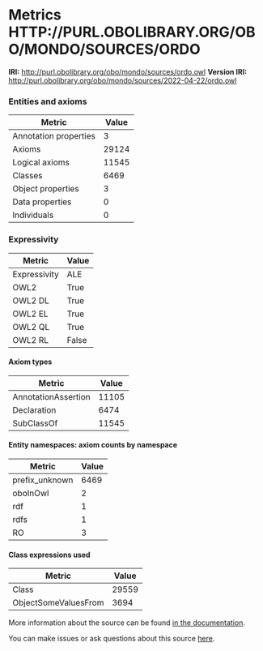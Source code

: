 # Metrics HTTP://PURL.OBOLIBRARY.ORG/OBO/MONDO/SOURCES/ORDO

**IRI:** http://purl.obolibrary.org/obo/mondo/sources/ordo.owl
**Version IRI:** http://purl.obolibrary.org/obo/mondo/sources/2022-04-22/ordo.owl

### Entities and axioms

| Metric | Value |
| ------ | ----- |
| Annotation properties | 3 |
| Axioms | 29124 |
| Logical axioms | 11545 |
| Classes | 6469 |
| Object properties | 3 |
| Data properties | 0 |
| Individuals | 0 |


### Expressivity

| Metric | Value |
| ------ | ----- |
| Expressivity | ALE |
| OWL2 | True |
| OWL2 DL | True |
| OWL2 EL | True |
| OWL2 QL | True |
| OWL2 RL | False |

#### Axiom types

| Metric | Value |
| ------ | ----- |
| AnnotationAssertion | 11105 |
| Declaration | 6474 |
| SubClassOf | 11545 |


#### Entity namespaces: axiom counts by namespace

| Metric | Value |
| ------ | ----- |
| prefix_unknown | 6469 |
| oboInOwl | 2 |
| rdf | 1 |
| rdfs | 1 |
| RO | 3 |


#### Class expressions used

| Metric | Value |
| ------ | ----- |
| Class | 29559 |
| ObjectSomeValuesFrom | 3694 |


More information about the source can be found [in the documentation](../sources.md).

You can make issues or ask questions about this source [here](https://github.com/monarch-initiative/mondo-ingest/issues).

